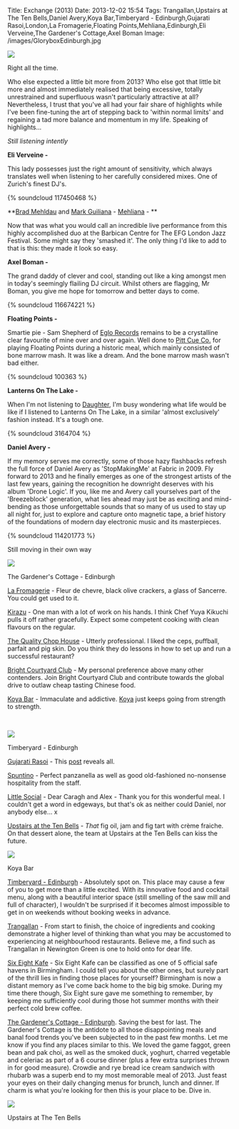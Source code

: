 Title: Exchange (2013)
Date: 2013-12-02 15:54
Tags: Trangallan,Upstairs at The Ten Bells,Daniel Avery,Koya Bar,Timberyard - Edinburgh,Gujarati Rasoi,London,La Fromagerie,Floating Points,Mehliana,Edinburgh,Eli Verveine,The Gardener's Cottage,Axel Boman
Image: /images/GloryboxEdinburgh.jpg


![](/images/GloryboxEdinburgh.jpg)

Right all the time.


Who else expected a little bit more from 2013? Who else got that
little bit more and almost immediately realised that being excessive,
totally unrestrained and superfluous wasn't particularly attractive at
all? Nevertheless, I trust that you've all had your fair share of
highlights while I've been fine-tuning the art of stepping back to
'within normal limits' and regaining a tad more balance and momentum
in my life. Speaking of highlights...

*Still listening intently*

**Eli Verveine -**

This lady possesses just the right amount of sensitivity, which always
translates well when listening to her carefully considered mixes. One
of Zurich's finest DJ's.

{% soundcloud 117450468 %}

**[Brad Mehldau](http://www.bradmehldau.com/) and [Mark Guiliana](http://www.markguiliana.com/) - [Mehliana](https://soundcloud.com/nonesuchrecords/mehliana-hungry-ghost) - **

Now that was what you would call an incredible live performance from
this highly accomplished duo at the Barbican Centre for The EFG London
Jazz Festival. Some might say they 'smashed it'. The only thing I'd
like to add to that is this: they made it look so easy.

**Axel Boman -**

The grand daddy of clever and cool, standing out like a king amongst
men in today's seemingly flailing DJ circuit. Whilst others are
flagging, Mr Boman, you give me hope for tomorrow and better days to
come.

{% soundcloud 116674221 %}

**Floating Points -**

Smartie pie - Sam Shepherd of [Eglo Records](http://eglorecords.com/)
remains to be a crystalline clear favourite of mine over and over
again. Well done to [Pitt Cue Co.](http://www.pittcue.co.uk/) for
playing Floating Points during a historic meal, which mainly consisted
of bone marrow mash. It was like a dream. And the bone marrow mash
wasn't bad either.

{% soundcloud 100363 %}

**Lanterns On The Lake -**

When I'm not listening to [Daughter](http://www.ohdaughter.com/), I'm
busy wondering what life would be like if I listened to Lanterns On
The Lake, in a similar 'almost exclusively' fashion instead. It's a
tough one.

{% soundcloud 3164704 %}

**Daniel Avery -**

If my memory serves me correctly, some of those hazy flashbacks
refresh the full force of Daniel Avery as 'StopMakingMe' at Fabric
in 2009. Fly forward to 2013 and he finally emerges as one of the
strongest artists of the last few years, gaining the recognition he
downright deserves with his album 'Drone Logic'. If you, like me and
Avery call yourselves part of the 'Breezeblock' generation, what lies
ahead may just be as exciting and mind-bending as those unforgettable
sounds that so many of us used to stay up all night for, just to
explore and capture onto magnetic tape, a brief history of the
foundations of modern day electronic music and its masterpieces.

{% soundcloud 114201773 %}


Still moving in their own way


![](/images/GloryboxGC.jpg)

The Gardener's Cottage - Edinburgh

[La Fromagerie](http://www.lafromagerie.co.uk/) - Fleur de chevre, black olive crackers, a glass of Sancerre. You could get used to it.

[Kirazu](http://www.kirazu.co.uk/) - One man with a lot of work on his hands. I think Chef Yuya Kikuchi pulls it off rather gracefully. Expect some competent cooking with clean flavours on the regular.

[The Quality Chop House](http://thequalitychophouse.com/) - Utterly professional. I liked the ceps, puffball, parfait and pig skin. Do you think they do lessons in how to set up and run a successful restaurant?

[Bright Courtyard Club](http://brightcourtyard.co.uk/) - My personal preference above many other contenders. Join Bright Courtyard Club and contribute towards the global drive to outlaw cheap tasting Chinese food.

[Koya Bar](http://www.koyabar.co.uk/) - Immaculate and addictive. [Koya](http://www.koya.co.uk/) just keeps going from strength to strength.

﻿﻿

![](/images/GloryboxTMY2.jpg)

Timberyard - Edinburgh
﻿

[Gujarati Rasoi](http://www.gujaratirasoi.com/) - This
[post](http://intotheglorybox.com/gujarati-rasoi-bradbury-street-dalston-london.html)
reveals all.  ﻿

[Spuntino](http://spuntino.co.uk/) - Perfect panzanella as well as
good old-fashioned no-nonsense hospitality from the staff.

[Little Social](http://www.littlesocial.co.uk/) - Dear Caragh and
Alex - Thank you for this wonderful meal. I couldn't get a word in
edgeways, but that's ok as neither could Daniel, nor anybody else... x

[Upstairs at the Ten Bells](http://tenbells.com/) - *That* fig oil,
jam and fig tart with crème fraiche. On that dessert alone, the team
at Upstairs at the Ten Bells can kiss the future.

![](/images/GloryboxKoyaBar.jpg)

 Koya Bar

[Timberyard - Edinburgh](http://www.timberyard.co/) - Absolutely spot
on. This place may cause a few of you to get more than a little
excited. With its innovative food and cocktail menu, along with a
beautiful interior space (still smelling of the saw mill and full of
character), I wouldn't be surprised if it becomes almost impossible to
get in on weekends without booking weeks in advance.

[Trangallan](http://www.trangallan.com/) - From start to finish, the
choice of ingredients and cooking demonstrate a higher level of
thinking than what you may be accustomed to experiencing at
neighbourhood restaurants. Believe me, a find such as Trangallan in
Newington Green is one to hold onto for dear life.

[Six Eight Kafe](http://www.sixeightkafe.co.uk/) - Six Eight Kafe can
be classified as one of 5 official safe havens in Birmingham. I could
tell you about the other ones, but surely part of the thrill lies in
finding those places for yourself? Birmingham is now a distant memory
as I've come back home to the big big smoke. During my time there
though, Six Eight sure gave me something to remember, by keeping me
sufficiently cool during those hot summer months with their perfect
cold brew coffee.

[The Gardener's Cottage - Edinburgh](http://www.thegardenerscottage.co/). Saving
the best for last. The Gardener's Cottage is the antidote to all those
disappointing meals and banal food trends you've been subjected to in
the past few months. Let me know if you find any places similar to
this. We loved the game faggot, green bean and pak choi, as well as
the smoked duck, yoghurt, charred vegetable and celeriac as part of a
6 course dinner (plus a few extra surprises thrown in for good
measure). Crowdie and rye bread ice cream sandwich with rhubarb was a
superb end to my most memorable meal of 2013. Just feast your eyes on
their daily changing menus for brunch, lunch and dinner. If charm is
what you're looking for then this is your place to be. Dive in.


![](/images/GloryboxUpstairs.jpg)

Upstairs at The Ten Bells
